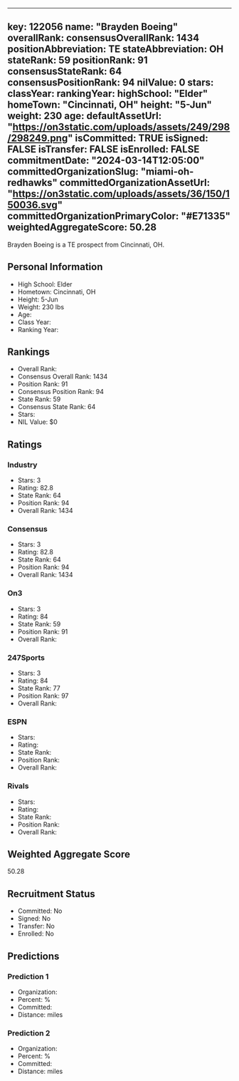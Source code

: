 ---
  key: 122056
  name: "Brayden Boeing"
  overallRank: 
  consensusOverallRank: 1434
  positionAbbreviation: TE
  stateAbbreviation: OH
  stateRank: 59
  positionRank: 91
  consensusStateRank: 64
  consensusPositionRank: 94
  nilValue: 0
  stars: 
  classYear: 
  rankingYear: 
  highSchool: "Elder"
  homeTown: "Cincinnati, OH"
  height: "5-Jun"
  weight: 230
  age: 
  defaultAssetUrl: "https://on3static.com/uploads/assets/249/298/298249.png"
  isCommitted: TRUE
  isSigned: FALSE
  isTransfer: FALSE
  isEnrolled: FALSE
  commitmentDate: "2024-03-14T12:05:00"
  committedOrganizationSlug: "miami-oh-redhawks"
  committedOrganizationAssetUrl: "https://on3static.com/uploads/assets/36/150/150036.svg"
  committedOrganizationPrimaryColor: "#E71335"
  weightedAggregateScore: 50.28
  ---
  
  Brayden Boeing is a TE prospect from Cincinnati, OH.
  
  ## Personal Information
  - High School: Elder
  - Hometown: Cincinnati, OH
  - Height: 5-Jun
  - Weight: 230 lbs
  - Age: 
  - Class Year: 
  - Ranking Year: 
  
  ## Rankings
  - Overall Rank: 
  - Consensus Overall Rank: 1434
  - Position Rank: 91
  - Consensus Position Rank: 94
  - State Rank: 59
  - Consensus State Rank: 64
  - Stars: 
  - NIL Value: $0
  
  ## Ratings
  
  ### Industry
  - Stars: 3
  - Rating: 82.8
  - State Rank: 64
  - Position Rank: 94
  - Overall Rank: 1434
  
  ### Consensus
  - Stars: 3
  - Rating: 82.8
  - State Rank: 64
  - Position Rank: 94
  - Overall Rank: 1434
  
  ### On3
  - Stars: 3
  - Rating: 84
  - State Rank: 59
  - Position Rank: 91
  - Overall Rank: 
  
  ### 247Sports
  - Stars: 3
  - Rating: 84
  - State Rank: 77
  - Position Rank: 97
  - Overall Rank: 
  
  ### ESPN
  - Stars: 
  - Rating: 
  - State Rank: 
  - Position Rank: 
  - Overall Rank: 
  
  ### Rivals
  - Stars: 
  - Rating: 
  - State Rank: 
  - Position Rank: 
  - Overall Rank: 
  
  ## Weighted Aggregate Score
  50.28
  
  ## Recruitment Status
  - Committed: No
  - Signed: No
  - Transfer: No
  - Enrolled: No
  
  
  
  ## Predictions
  
  ### Prediction 1
  - Organization: 
  - Percent: %
  - Committed: 
  - Distance:  miles
  
  ### Prediction 2
  - Organization: 
  - Percent: %
  - Committed: 
  - Distance:  miles
  